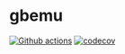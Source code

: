 # gbemu

[![Github actions](https://github.com/shimashimashi/gbemu/actions/workflows/test.yaml/badge.svg)](https://github.com/shimashimashi/gbemu/actions)
[![codecov](https://codecov.io/gh/shimashimashi/gbemu/branch/main/graph/badge.svg?token=V9KEX4A31V)](https://codecov.io/gh/shimashimashi/gbemu)
